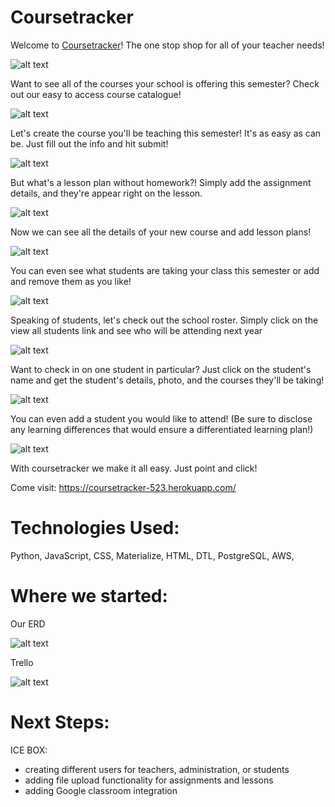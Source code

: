 # Coursetracker

Welcome to [Coursetracker](https://coursetracker-523.herokuapp.com/)! The one stop shop for all of your teacher needs! 

![alt text](./main_app/static/images/ss_aboutus.png "screenshot1")

Want to see all of the courses your school is offering this semester? Check out our easy to access course catalogue!

![alt text](./main_app/static/images/ss_courselist.png "screenshot1a")

Let's create the course you'll be teaching this semester! It's as easy as can be. Just fill out the info and hit submit!

![alt text](./main_app/static/images/ss_create_course.png "screenshot3")

But what's a lesson plan without homework?! Simply add the assignment details, and they're appear right on the lesson.

![alt text](./main_app/static/images/ss_lesson_details.png "screenshot4")

Now we can see all the details of your new course and add lesson plans!

![alt text](./main_app/static/images/ss_course_details.png "screenshot5")

You can even see what students are taking your class this semester or add and remove them as you like!

![alt text](./main_app/static/images/ss_students_in_course.png "screenshot6")

Speaking of students, let's check out the school roster. Simply click on the view all students link and see who will be attending next year

![alt text](./main_app/static/images/ss_student_index.png "screenshot7")

Want to check in on one student in particular? Just click on the student's name and get the student's details, photo, and the courses they'll be taking!

![alt text](./main_app/static/images/ss_student_details.png "screenshot8")

You can even add a student you would like to attend! (Be sure to disclose any learning differences that would ensure a differentiated learning plan!)

![alt text](./main_app/static/images/ss_add_student.png "screenshot9")

With coursetracker we make it all easy. Just point and click!

Come visit: https://coursetracker-523.herokuapp.com/


# Technologies Used:

Python, JavaScript, CSS, Materialize, HTML, DTL, PostgreSQL, AWS,

# Where we started:

Our ERD

![alt text](./main_app/static/images/ss_ERD.png "screenshot10")

Trello

![alt text](./main_app/static/images/ss_trello.png "screenshot11")

# Next Steps:

ICE BOX:

- creating different users for teachers, administration, or students
- adding file upload functionality for assignments and lessons
- adding Google classroom integration